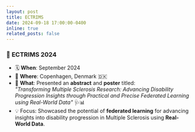 ```yaml
---
layout: post
title: ECTRIMS
date: 2024-09-18 17:00:00-0400
inline: true
related_posts: false
---
```


### 🧠 **ECTRIMS 2024**  
- 🗓️ **When**: September 2024  
- 📍 **Where**: Copenhagen, Denmark 🇩🇰  
- 🎤 **What**: Presented an **abstract** and **poster** titled:  
  *"Transforming Multiple Sclerosis Research: Advancing Disability Progression Insights through Practical and Precise Federated Learning using Real-World Data"* 🩺📊  
- 💡 Focus: Showcased the potential of **federated learning** for advancing insights into disability progression in Multiple Sclerosis using **Real-World Data**.
